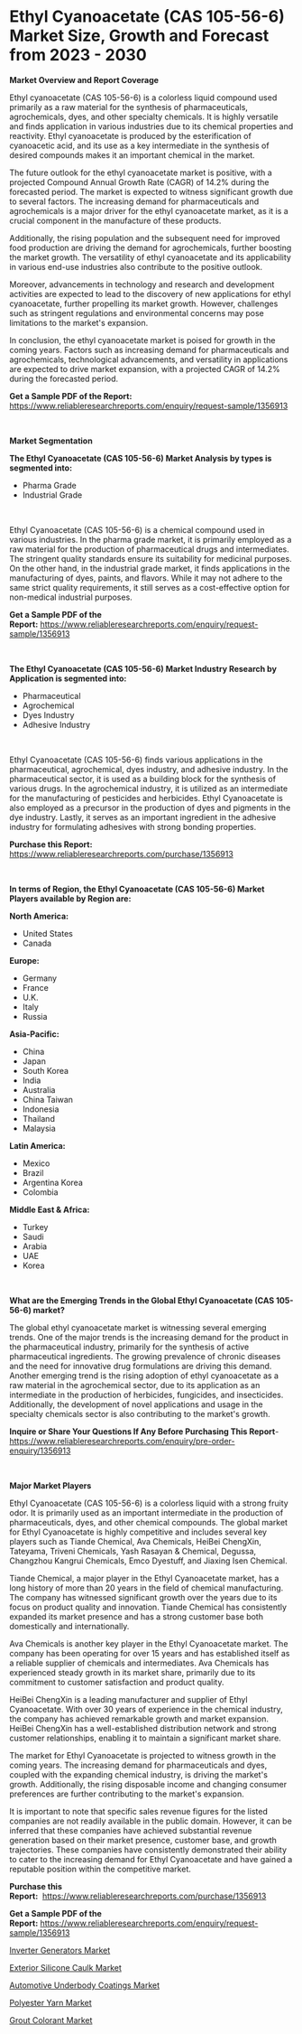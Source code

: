 <p><h1>Ethyl Cyanoacetate (CAS 105-56-6) Market Size, Growth and Forecast from 2023 - 2030</h1></p><p><strong>Market Overview and Report Coverage</strong></p>
<p><p>Ethyl cyanoacetate (CAS 105-56-6) is a colorless liquid compound used primarily as a raw material for the synthesis of pharmaceuticals, agrochemicals, dyes, and other specialty chemicals. It is highly versatile and finds application in various industries due to its chemical properties and reactivity. Ethyl cyanoacetate is produced by the esterification of cyanoacetic acid, and its use as a key intermediate in the synthesis of desired compounds makes it an important chemical in the market.</p><p>The future outlook for the ethyl cyanoacetate market is positive, with a projected Compound Annual Growth Rate (CAGR) of 14.2% during the forecasted period. The market is expected to witness significant growth due to several factors. The increasing demand for pharmaceuticals and agrochemicals is a major driver for the ethyl cyanoacetate market, as it is a crucial component in the manufacture of these products.</p><p>Additionally, the rising population and the subsequent need for improved food production are driving the demand for agrochemicals, further boosting the market growth. The versatility of ethyl cyanoacetate and its applicability in various end-use industries also contribute to the positive outlook.</p><p>Moreover, advancements in technology and research and development activities are expected to lead to the discovery of new applications for ethyl cyanoacetate, further propelling its market growth. However, challenges such as stringent regulations and environmental concerns may pose limitations to the market's expansion.</p><p>In conclusion, the ethyl cyanoacetate market is poised for growth in the coming years. Factors such as increasing demand for pharmaceuticals and agrochemicals, technological advancements, and versatility in applications are expected to drive market expansion, with a projected CAGR of 14.2% during the forecasted period.</p></p>
<p><strong>Get a Sample PDF of the Report:</strong> <a href="https://www.reliableresearchreports.com/enquiry/request-sample/1356913">https://www.reliableresearchreports.com/enquiry/request-sample/1356913</a></p>
<p>&nbsp;</p>
<p><strong>Market Segmentation</strong></p>
<p><strong>The Ethyl Cyanoacetate (CAS 105-56-6) Market Analysis by types is segmented into:</strong></p>
<p><ul><li>Pharma Grade</li><li>Industrial Grade</li></ul></p>
<p>&nbsp;</p>
<p><p>Ethyl Cyanoacetate (CAS 105-56-6) is a chemical compound used in various industries. In the pharma grade market, it is primarily employed as a raw material for the production of pharmaceutical drugs and intermediates. The stringent quality standards ensure its suitability for medicinal purposes. On the other hand, in the industrial grade market, it finds applications in the manufacturing of dyes, paints, and flavors. While it may not adhere to the same strict quality requirements, it still serves as a cost-effective option for non-medical industrial purposes.</p></p>
<p><strong>Get a Sample PDF of the Report:</strong>&nbsp;<a href="https://www.reliableresearchreports.com/enquiry/request-sample/1356913">https://www.reliableresearchreports.com/enquiry/request-sample/1356913</a></p>
<p>&nbsp;</p>
<p><strong>The Ethyl Cyanoacetate (CAS 105-56-6) Market Industry Research by Application is segmented into:</strong></p>
<p><ul><li>Pharmaceutical</li><li>Agrochemical</li><li>Dyes Industry</li><li>Adhesive Industry</li></ul></p>
<p>&nbsp;</p>
<p><p>Ethyl Cyanoacetate (CAS 105-56-6) finds various applications in the pharmaceutical, agrochemical, dyes industry, and adhesive industry. In the pharmaceutical sector, it is used as a building block for the synthesis of various drugs. In the agrochemical industry, it is utilized as an intermediate for the manufacturing of pesticides and herbicides. Ethyl Cyanoacetate is also employed as a precursor in the production of dyes and pigments in the dye industry. Lastly, it serves as an important ingredient in the adhesive industry for formulating adhesives with strong bonding properties.</p></p>
<p><strong>Purchase this Report:</strong>&nbsp; <a href="https://www.reliableresearchreports.com/purchase/1356913">https://www.reliableresearchreports.com/purchase/1356913</a></p>
<p>&nbsp;</p>
<p><strong>In terms of Region, the Ethyl Cyanoacetate (CAS 105-56-6) Market Players available by Region are:</strong></p>
<p>
    <p> <strong> North America: </strong>
        <ul>
            <li>United States</li>
            <li>Canada</li>
        </ul>
        </p> 
    <p> <strong> Europe: </strong>
        <ul>
            <li>Germany</li>
            <li>France</li>
            <li>U.K.</li>
            <li>Italy</li>
            <li>Russia</li>
        </ul>
        </p> 
    <p> <strong> Asia-Pacific: </strong>
        <ul>
            <li>China</li>
            <li>Japan</li>
            <li>South Korea</li>
            <li>India</li>
            <li>Australia</li>
            <li>China Taiwan</li>
            <li>Indonesia</li>
            <li>Thailand</li>
            <li>Malaysia</li>
        </ul>
        </p> 
    <p> <strong> Latin America: </strong>
        <ul>
            <li>Mexico</li>
            <li>Brazil</li>
            <li>Argentina Korea</li>
            <li>Colombia</li>
        </ul>
        </p> 
    <p> <strong> Middle East & Africa: </strong>
        <ul>
            <li>Turkey</li>
            <li>Saudi</li>
            <li>Arabia</li>
            <li>UAE</li>
            <li>Korea</li>
        </ul>
    </p>
    </p>
<p>&nbsp;</p>
<p><strong>What are the Emerging Trends in the Global Ethyl Cyanoacetate (CAS 105-56-6) market?</strong></p>
<p><p>The global ethyl cyanoacetate market is witnessing several emerging trends. One of the major trends is the increasing demand for the product in the pharmaceutical industry, primarily for the synthesis of active pharmaceutical ingredients. The growing prevalence of chronic diseases and the need for innovative drug formulations are driving this demand. Another emerging trend is the rising adoption of ethyl cyanoacetate as a raw material in the agrochemical sector, due to its application as an intermediate in the production of herbicides, fungicides, and insecticides. Additionally, the development of novel applications and usage in the specialty chemicals sector is also contributing to the market's growth.</p></p>
<p><strong>Inquire or Share Your Questions If Any Before Purchasing This Report</strong>- <a href="https://www.reliableresearchreports.com/enquiry/pre-order-enquiry/1356913">https://www.reliableresearchreports.com/enquiry/pre-order-enquiry/1356913</a></p>
<p>&nbsp;</p>
<p><strong>Major Market Players</strong></p>
<p><p>Ethyl Cyanoacetate (CAS 105-56-6) is a colorless liquid with a strong fruity odor. It is primarily used as an important intermediate in the production of pharmaceuticals, dyes, and other chemical compounds. The global market for Ethyl Cyanoacetate is highly competitive and includes several key players such as Tiande Chemical, Ava Chemicals, HeiBei ChengXin, Tateyama, Triveni Chemicals, Yash Rasayan & Chemical, Degussa, Changzhou Kangrui Chemicals, Emco Dyestuff, and Jiaxing Isen Chemical.</p><p>Tiande Chemical, a major player in the Ethyl Cyanoacetate market, has a long history of more than 20 years in the field of chemical manufacturing. The company has witnessed significant growth over the years due to its focus on product quality and innovation. Tiande Chemical has consistently expanded its market presence and has a strong customer base both domestically and internationally.</p><p>Ava Chemicals is another key player in the Ethyl Cyanoacetate market. The company has been operating for over 15 years and has established itself as a reliable supplier of chemicals and intermediates. Ava Chemicals has experienced steady growth in its market share, primarily due to its commitment to customer satisfaction and product quality.</p><p>HeiBei ChengXin is a leading manufacturer and supplier of Ethyl Cyanoacetate. With over 30 years of experience in the chemical industry, the company has achieved remarkable growth and market expansion. HeiBei ChengXin has a well-established distribution network and strong customer relationships, enabling it to maintain a significant market share.</p><p>The market for Ethyl Cyanoacetate is projected to witness growth in the coming years. The increasing demand for pharmaceuticals and dyes, coupled with the expanding chemical industry, is driving the market's growth. Additionally, the rising disposable income and changing consumer preferences are further contributing to the market's expansion.</p><p>It is important to note that specific sales revenue figures for the listed companies are not readily available in the public domain. However, it can be inferred that these companies have achieved substantial revenue generation based on their market presence, customer base, and growth trajectories. These companies have consistently demonstrated their ability to cater to the increasing demand for Ethyl Cyanoacetate and have gained a reputable position within the competitive market.</p></p>
<p><strong>Purchase this Report:</strong>&nbsp;&nbsp;<a href="https://www.reliableresearchreports.com/purchase/1356913">https://www.reliableresearchreports.com/purchase/1356913</a></p>
<p></p>
<p><strong>Get a Sample PDF of the Report:</strong>&nbsp;<a href="https://www.reliableresearchreports.com/enquiry/request-sample/1356913">https://www.reliableresearchreports.com/enquiry/request-sample/1356913</a></p>
<p><p><a href="https://www.linkedin.com/pulse/inverter-generators-market-research-report-unlocks-analysis-x8t1e/">Inverter Generators Market</a></p><p><a href="https://www.linkedin.com/pulse/exterior-silicone-caulk-market-share-amp-new-trends-analysis-gftde/">Exterior Silicone Caulk Market</a></p><p><a href="https://medium.com/@primeyash92/automotive-underbody-coatings-market-size-growth-forecast-2023-2030-4b66a84b6b6a">Automotive Underbody Coatings Market</a></p><p><a href="https://medium.com/@shubham99912151/polyester-yarn-market-size-growth-forecast-2023-2030-f26dd510aaf8">Polyester Yarn Market</a></p><p><a href="https://www.linkedin.com/pulse/decoding-grout-colorant-market-deep-dive-latest-trends-7tz1e/">Grout Colorant Market</a></p></p>